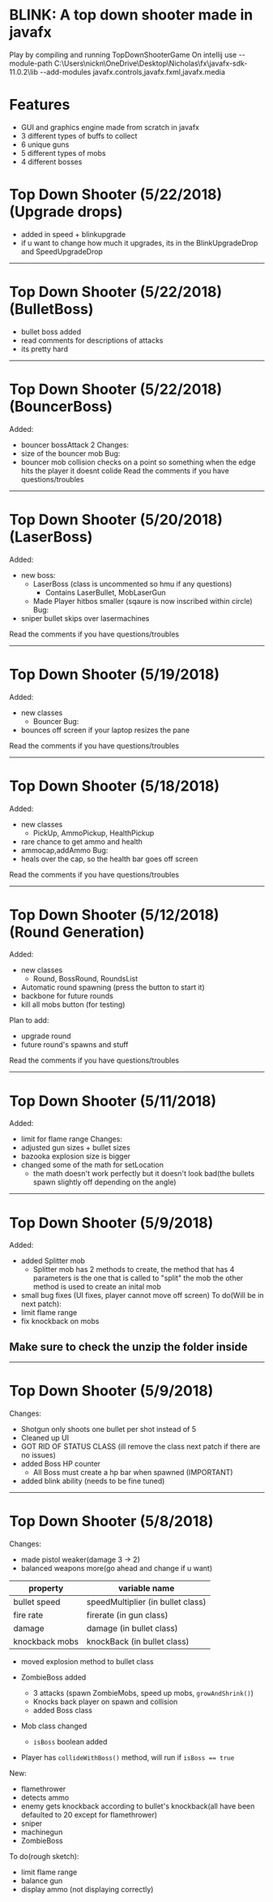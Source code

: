 # BLINK: A top down shooter made in javafx
Play by compiling and running TopDownShooterGame
On intellij use
--module-path
C:\Users\nickn\OneDrive\Desktop\Nicholas\fx\javafx-sdk-11.0.2\lib
--add-modules
javafx.controls,javafx.fxml,javafx.media

# Features
- GUI and graphics engine made from scratch in javafx
- 3 different types of buffs to collect
- 6 unique guns
- 5 different types of mobs
- 4 different bosses

# Top Down Shooter (5/22/2018) (Upgrade drops)
- added in speed + blinkupgrade
- if u want to change how much it upgrades, its in the BlinkUpgradeDrop and SpeedUpgradeDrop
********************************************************************************

# Top Down Shooter (5/22/2018) (BulletBoss)
- bullet boss added
- read comments for descriptions of attacks
- its pretty hard
********************************************************************************

# Top Down Shooter (5/22/2018) (BouncerBoss)
Added: 
- bouncer bossAttack 2
Changes:
- size of the bouncer mob
Bug: 
- bouncer mob collision checks on a point so something when the edge hits the player it doesnt colide
Read the comments if you have questions/troubles
********************************************************************************
# Top Down Shooter (5/20/2018) (LaserBoss)
Added: 
- new boss:
  - LaserBoss (class is uncommented so hmu if any questions)
    - Contains LaserBullet, MobLaserGun
  - Made Player hitbos smaller (sqaure is now inscribed within circle)
Bug: 
- sniper bullet skips over lasermachines

Read the comments if you have questions/troubles
********************************************************************************
# Top Down Shooter (5/19/2018) 
Added: 
- new classes
  - Bouncer
Bug: 
- bounces off screen if your laptop resizes the pane

Read the comments if you have questions/troubles
********************************************************************************
# Top Down Shooter (5/18/2018) 
Added: 
- new classes
  - PickUp, AmmoPickup, HealthPickup
- rare chance to get ammo and health
- ammocap,addAmmo
Bug: 
- heals over the cap, so the health bar goes off screen

Read the comments if you have questions/troubles
********************************************************************************
# Top Down Shooter (5/12/2018) (Round Generation)
Added: 
- new classes
  - Round, BossRound, RoundsList
- Automatic round spawning (press the button to start it)
- backbone for future rounds
- kill all mobs button (for testing)

Plan to add:
- upgrade round
- future round's spawns and stuff

Read the comments if you have questions/troubles
********************************************************************************

# Top Down Shooter (5/11/2018)
Added:
- limit for flame range
Changes:
- adjusted gun sizes + bullet sizes
- bazooka explosion size is bigger
- changed some of the math for setLocation
	- the math doesn't work perfectly but it doesn't look bad(the bullets spawn slightly off depending on the angle)
********************************************************************************

# Top Down Shooter (5/9/2018)
Added:
- added Splitter mob
  - Splitter mob has 2 methods to create, the method that has 4 parameters is the one that is called to "split" the mob the other method is used to create an inital mob
- small bug fixes (UI fixes, player cannot move off screen)
To do(Will be in next patch):
- limit flame range
- fix knockback on mobs

## Make sure to check the unzip the folder inside
********************************************************************************

# Top Down Shooter (5/9/2018)
Changes:
- Shotgun only shoots one bullet per shot instead of 5
- Cleaned up UI
- GOT RID OF STATUS CLASS (ill remove the class next patch if there are no issues)
- added Boss HP counter
  - All Boss must create a hp bar when spawned (IMPORTANT)
- added blink ability (needs to be fine tuned)
********************************************************************************

# Top Down Shooter (5/8/2018)
Changes:
- made pistol weaker(damage 3 -> 2)
- balanced weapons more(go ahead and change if u want)

property | variable name
--- | ---
bullet speed | speedMultiplier (in bullet class)
fire rate | firerate (in gun class)
damage | damage (in bullet class)
knockback mobs | knockBack (in bullet class)

- moved explosion method to bullet class

- ZombieBoss added
  - 3 attacks (spawn ZombieMobs, speed up mobs, ```growAndShrink()```)
  - Knocks back player on spawn and collision
  - added Boss class
- Mob class changed
  - ```isBoss``` boolean added
- Player has ```collideWithBoss()``` method, will run if ```isBoss == true```
  
New:
- flamethrower
- detects ammo
- enemy gets knockback according to bullet's knockback(all have been defaulted to 20 except for flamethrower)
- sniper
- machinegun
- ZombieBoss

To do(rough sketch):
- limit flame range
- balance gun
- display ammo (not displaying correctly)

